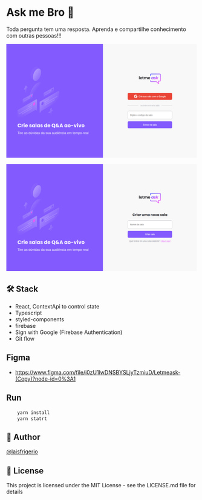 # Ask me Bro 💜

Toda pergunta tem uma resposta. Aprenda e compartilhe conhecimento com outras pessoas!!!

<p align="center">
  <a><img src="./screenshots/home.png" alt="Home Page screenshot - Login with Google"></a>
</p>

<p align="center">
  <a><img src="./screenshots/add-room.png" alt="Add Room Page screenshot - to create a new room"></a>
</p>

## 🛠️ Stack

- React, ContextApi to control state
- Typescript
- styled-components
- firebase
- Sign with Google (Firebase Authentication)
- Git flow

## Figma

- https://www.figma.com/file/i0zU1lwDNSBYSLjyTzmiuD/Letmeask-(Copy)?node-id=0%3A1

## Run

```
    yarn install
    yarn statrt
```

## :woman: Author

[@laisfrigerio](https://github.com/laisfrigerio/)

## 📄 License

This project is licensed under the MIT License - see the LICENSE.md file for details